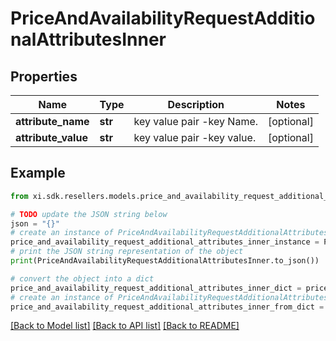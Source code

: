 # PriceAndAvailabilityRequestAdditionalAttributesInner


## Properties

Name | Type | Description | Notes
------------ | ------------- | ------------- | -------------
**attribute_name** | **str** | key value pair -key Name. | [optional] 
**attribute_value** | **str** | key value pair -key value. | [optional] 

## Example

```python
from xi.sdk.resellers.models.price_and_availability_request_additional_attributes_inner import PriceAndAvailabilityRequestAdditionalAttributesInner

# TODO update the JSON string below
json = "{}"
# create an instance of PriceAndAvailabilityRequestAdditionalAttributesInner from a JSON string
price_and_availability_request_additional_attributes_inner_instance = PriceAndAvailabilityRequestAdditionalAttributesInner.from_json(json)
# print the JSON string representation of the object
print(PriceAndAvailabilityRequestAdditionalAttributesInner.to_json())

# convert the object into a dict
price_and_availability_request_additional_attributes_inner_dict = price_and_availability_request_additional_attributes_inner_instance.to_dict()
# create an instance of PriceAndAvailabilityRequestAdditionalAttributesInner from a dict
price_and_availability_request_additional_attributes_inner_from_dict = PriceAndAvailabilityRequestAdditionalAttributesInner.from_dict(price_and_availability_request_additional_attributes_inner_dict)
```
[[Back to Model list]](../README.md#documentation-for-models) [[Back to API list]](../README.md#documentation-for-api-endpoints) [[Back to README]](../README.md)


